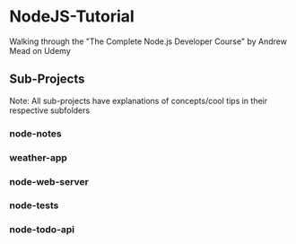 # NodeJS-Tutorial
Walking through the "The Complete Node.js Developer Course" by Andrew Mead on Udemy

## Sub-Projects

Note: All sub-projects have explanations of concepts/cool tips in their respective subfolders

### node-notes

### weather-app

### node-web-server

### node-tests

### node-todo-api
